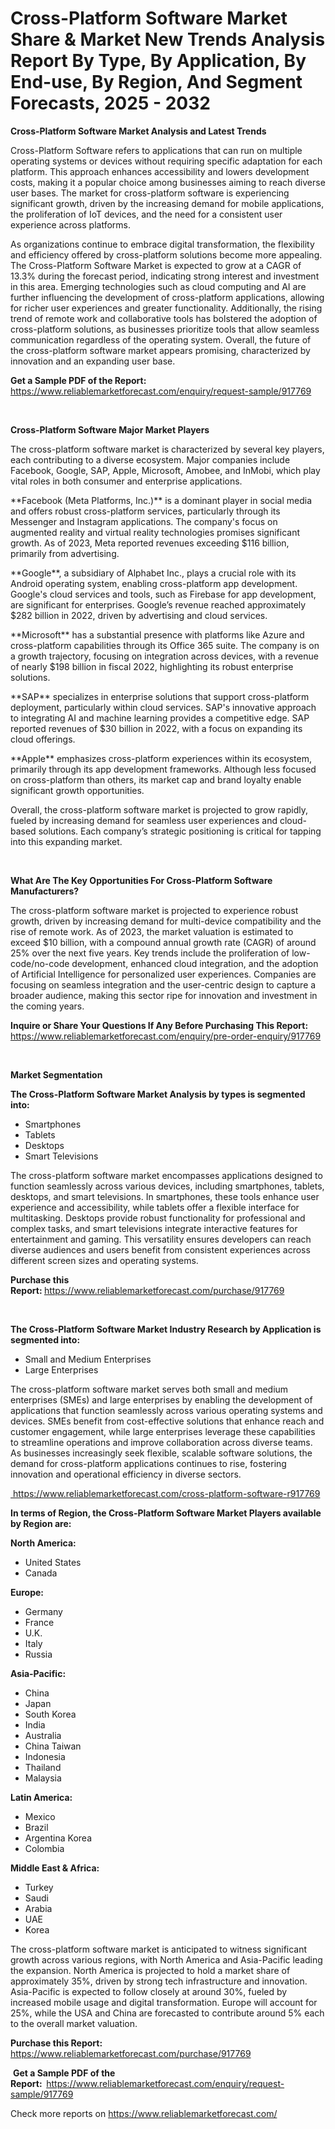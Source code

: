 <p><h1>Cross-Platform Software Market Share & Market New Trends Analysis Report By Type, By Application, By End-use, By Region, And Segment Forecasts, 2025 - 2032</h1></p><p><strong>Cross-Platform Software Market Analysis and Latest Trends</strong></p>
<p><p>Cross-Platform Software refers to applications that can run on multiple operating systems or devices without requiring specific adaptation for each platform. This approach enhances accessibility and lowers development costs, making it a popular choice among businesses aiming to reach diverse user bases. The market for cross-platform software is experiencing significant growth, driven by the increasing demand for mobile applications, the proliferation of IoT devices, and the need for a consistent user experience across platforms. </p><p>As organizations continue to embrace digital transformation, the flexibility and efficiency offered by cross-platform solutions become more appealing. The Cross-Platform Software Market is expected to grow at a CAGR of 13.3% during the forecast period, indicating strong interest and investment in this area. Emerging technologies such as cloud computing and AI are further influencing the development of cross-platform applications, allowing for richer user experiences and greater functionality. Additionally, the rising trend of remote work and collaborative tools has bolstered the adoption of cross-platform solutions, as businesses prioritize tools that allow seamless communication regardless of the operating system. Overall, the future of the cross-platform software market appears promising, characterized by innovation and an expanding user base.</p></p>
<p><strong>Get a Sample PDF of the Report:&nbsp;</strong> <a href="https://www.reliablemarketforecast.com/enquiry/request-sample/917769?utm_campaign=1885&utm_medium=2&utm_source=Github&utm_content=ia&utm_term=11032025&utm_id=cross-platform-software">https://www.reliablemarketforecast.com/enquiry/request-sample/917769</a></p>
<p>&nbsp;</p>
<p><strong>Cross-Platform Software Major Market Players</strong></p>
<p><p>The cross-platform software market is characterized by several key players, each contributing to a diverse ecosystem. Major companies include Facebook, Google, SAP, Apple, Microsoft, Amobee, and InMobi, which play vital roles in both consumer and enterprise applications.</p><p>**Facebook (Meta Platforms, Inc.)** is a dominant player in social media and offers robust cross-platform services, particularly through its Messenger and Instagram applications. The company's focus on augmented reality and virtual reality technologies promises significant growth. As of 2023, Meta reported revenues exceeding $116 billion, primarily from advertising.</p><p>**Google**, a subsidiary of Alphabet Inc., plays a crucial role with its Android operating system, enabling cross-platform app development. Google's cloud services and tools, such as Firebase for app development, are significant for enterprises. Google’s revenue reached approximately $282 billion in 2022, driven by advertising and cloud services.</p><p>**Microsoft** has a substantial presence with platforms like Azure and cross-platform capabilities through its Office 365 suite. The company is on a growth trajectory, focusing on integration across devices, with a revenue of nearly $198 billion in fiscal 2022, highlighting its robust enterprise solutions.</p><p>**SAP** specializes in enterprise solutions that support cross-platform deployment, particularly within cloud services. SAP's innovative approach to integrating AI and machine learning provides a competitive edge. SAP reported revenues of $30 billion in 2022, with a focus on expanding its cloud offerings.</p><p>**Apple** emphasizes cross-platform experiences within its ecosystem, primarily through its app development frameworks. Although less focused on cross-platform than others, its market cap and brand loyalty enable significant growth opportunities.</p><p>Overall, the cross-platform software market is projected to grow rapidly, fueled by increasing demand for seamless user experiences and cloud-based solutions. Each company’s strategic positioning is critical for tapping into this expanding market.</p></p>
<p>&nbsp;</p>
<p><strong>What Are The Key Opportunities For Cross-Platform Software Manufacturers?</strong></p>
<p><p>The cross-platform software market is projected to experience robust growth, driven by increasing demand for multi-device compatibility and the rise of remote work. As of 2023, the market valuation is estimated to exceed $10 billion, with a compound annual growth rate (CAGR) of around 25% over the next five years. Key trends include the proliferation of low-code/no-code development, enhanced cloud integration, and the adoption of Artificial Intelligence for personalized user experiences. Companies are focusing on seamless integration and the user-centric design to capture a broader audience, making this sector ripe for innovation and investment in the coming years.</p></p>
<p><strong>Inquire or Share Your Questions If Any Before Purchasing This Report:</strong> <a href="https://www.reliablemarketforecast.com/enquiry/pre-order-enquiry/917769?utm_campaign=1885&utm_medium=2&utm_source=Github&utm_content=ia&utm_term=11032025&utm_id=cross-platform-software">https://www.reliablemarketforecast.com/enquiry/pre-order-enquiry/917769</a></p>
<p>&nbsp;</p>
<p><strong>Market Segmentation</strong></p>
<p><strong>The Cross-Platform Software Market Analysis by types is segmented into:</strong></p>
<p><ul><li>Smartphones</li><li>Tablets</li><li>Desktops</li><li>Smart Televisions</li></ul></p>
<p><p>The cross-platform software market encompasses applications designed to function seamlessly across various devices, including smartphones, tablets, desktops, and smart televisions. In smartphones, these tools enhance user experience and accessibility, while tablets offer a flexible interface for multitasking. Desktops provide robust functionality for professional and complex tasks, and smart televisions integrate interactive features for entertainment and gaming. This versatility ensures developers can reach diverse audiences and users benefit from consistent experiences across different screen sizes and operating systems.</p></p>
<p><strong>Purchase this Report:&nbsp;</strong><a href="https://www.reliablemarketforecast.com/purchase/917769?utm_campaign=1885&utm_medium=2&utm_source=Github&utm_content=ia&utm_term=11032025&utm_id=cross-platform-software">https://www.reliablemarketforecast.com/purchase/917769</a></p>
<p>&nbsp;</p>
<p><strong>The Cross-Platform Software Market Industry Research by Application is segmented into:</strong></p>
<p><ul><li>Small and Medium Enterprises</li><li>Large Enterprises</li></ul></p>
<p><p>The cross-platform software market serves both small and medium enterprises (SMEs) and large enterprises by enabling the development of applications that function seamlessly across various operating systems and devices. SMEs benefit from cost-effective solutions that enhance reach and customer engagement, while large enterprises leverage these capabilities to streamline operations and improve collaboration across diverse teams. As businesses increasingly seek flexible, scalable software solutions, the demand for cross-platform applications continues to rise, fostering innovation and operational efficiency in diverse sectors.</p></p>
<p><a href="https://www.reliablemarketforecast.com/cross-platform-software-r917769?utm_campaign=1885&utm_medium=2&utm_source=Github&utm_content=ia&utm_term=11032025&utm_id=cross-platform-software">&nbsp;https://www.reliablemarketforecast.com/cross-platform-software-r917769</a></p>
<p><strong>In terms of Region, the Cross-Platform Software Market Players available by Region are:</strong></p>
<p>
    <p> <strong> North America: </strong>
        <ul>
            <li>United States</li>
            <li>Canada</li>
        </ul>
        </p> 
    <p> <strong> Europe: </strong>
        <ul>
            <li>Germany</li>
            <li>France</li>
            <li>U.K.</li>
            <li>Italy</li>
            <li>Russia</li>
        </ul>
        </p> 
    <p> <strong> Asia-Pacific: </strong>
        <ul>
            <li>China</li>
            <li>Japan</li>
            <li>South Korea</li>
            <li>India</li>
            <li>Australia</li>
            <li>China Taiwan</li>
            <li>Indonesia</li>
            <li>Thailand</li>
            <li>Malaysia</li>
        </ul>
        </p> 
    <p> <strong> Latin America: </strong>
        <ul>
            <li>Mexico</li>
            <li>Brazil</li>
            <li>Argentina Korea</li>
            <li>Colombia</li>
        </ul>
        </p> 
    <p> <strong> Middle East & Africa: </strong>
        <ul>
            <li>Turkey</li>
            <li>Saudi</li>
            <li>Arabia</li>
            <li>UAE</li>
            <li>Korea</li>
        </ul>
    </p>
    </p>
<p><p>The cross-platform software market is anticipated to witness significant growth across various regions, with North America and Asia-Pacific leading the expansion. North America is projected to hold a market share of approximately 35%, driven by strong tech infrastructure and innovation. Asia-Pacific is expected to follow closely at around 30%, fueled by increased mobile usage and digital transformation. Europe will account for 25%, while the USA and China are forecasted to contribute around 5% each to the overall market valuation.</p></p>
<p><strong>Purchase this Report: </strong><a href="https://www.reliablemarketforecast.com/purchase/917769?utm_campaign=1885&utm_medium=2&utm_source=Github&utm_content=ia&utm_term=11032025&utm_id=cross-platform-software">https://www.reliablemarketforecast.com/purchase/917769</a></p>
<p>&nbsp;<strong>Get a Sample PDF of the Report:&nbsp;&nbsp;</strong><a href="https://www.reliablemarketforecast.com/enquiry/request-sample/917769?utm_campaign=1885&utm_medium=2&utm_source=Github&utm_content=ia&utm_term=11032025&utm_id=cross-platform-software">https://www.reliablemarketforecast.com/enquiry/request-sample/917769</a></p>
<p><strong></strong></p>
<p>Check more reports on <a href="https://www.reliablemarketforecast.com/?utm_campaign=1885&utm_medium=2&utm_source=Github&utm_content=ia&utm_term=11032025&utm_id=cross-platform-software">https://www.reliablemarketforecast.com/</a></p>